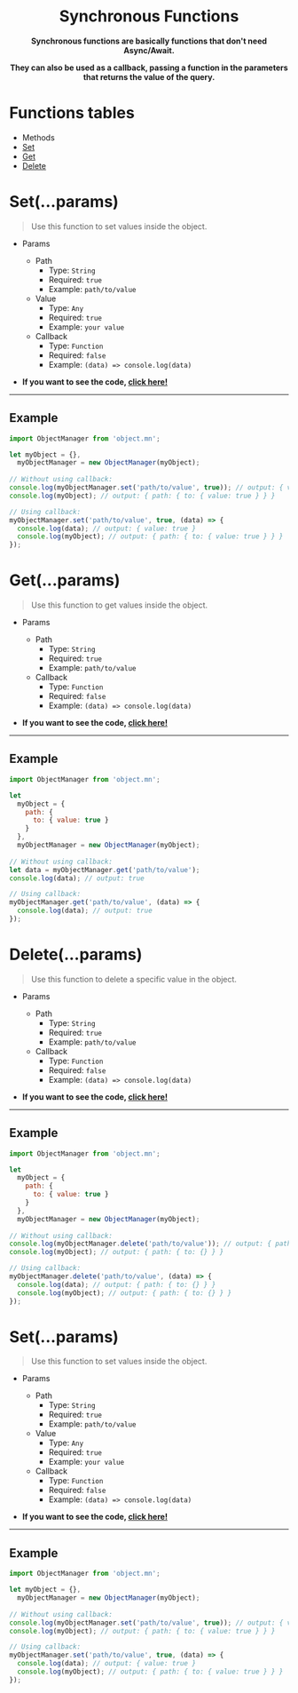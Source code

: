 <div align="center">
  <h1>Synchronous Functions</h1>
  <p><strong>Synchronous functions are basically functions that don't need Async/Await.</strong></p>
  <p><strong>They can also be used as a callback, passing a function in the parameters that returns the value of the query.</strong></p>
</div>

# Functions tables
- Methods
 - [Set](#setparams)
 - [Get](#getparams)
 - [Delete](#deleteparams)

# Set(...params)
> Use this function to set values inside the object.

- Params
  - Path
    - Type: `String`
    - Required: `true`
    - Example: `path/to/value`
  - Value
    - Type: `Any`
    - Required: `true`
    - Example: `your value`
  - Callback
    - Type: `Function`
    - Required: `false`
    - Example: `(data) => console.log(data)`

- **If you want to see the code, [click here!](../index.js#L49)**

---

## Example
~~~javascript
import ObjectManager from 'object.mn';

let myObject = {},
  myObjectManager = new ObjectManager(myObject);
  
// Without using callback:
console.log(myObjectManager.set('path/to/value', true)); // output: { value: true }
console.log(myObject); // output: { path: { to: { value: true } } }

// Using callback:
myObjectManager.set('path/to/value', true, (data) => {
  console.log(data); // output: { value: true }
  console.log(myObject); // output: { path: { to: { value: true } } }
});
~~~

# Get(...params)
> Use this function to get values inside the object.

- Params
  - Path
    - Type: `String`
    - Required: `true`
    - Example: `path/to/value`
  - Callback
    - Type: `Function`
    - Required: `false`
    - Example: `(data) => console.log(data)`

- **If you want to see the code, [click here!](../index.js#L78)**

---

## Example
~~~javascript
import ObjectManager from 'object.mn';

let
  myObject = {
    path: {
      to: { value: true }
    }
  },
  myObjectManager = new ObjectManager(myObject);
  
// Without using callback:
let data = myObjectManager.get('path/to/value');
console.log(data); // output: true

// Using callback:
myObjectManager.get('path/to/value', (data) => {
  console.log(data); // output: true
});
~~~

# Delete(...params)
> Use this function to delete a specific value in the object.

- Params
  - Path
    - Type: `String`
    - Required: `true`
    - Example: `path/to/value`
  - Callback
    - Type: `Function`
    - Required: `false`
    - Example: `(data) => console.log(data)`

- **If you want to see the code, [click here!](../index.js#L98)**

---

## Example
~~~javascript
import ObjectManager from 'object.mn';

let
  myObject = {
    path: {
      to: { value: true }
    }
  },
  myObjectManager = new ObjectManager(myObject);
  
// Without using callback:
console.log(myObjectManager.delete('path/to/value')); // output: { path: { to: {} } }
console.log(myObject); // output: { path: { to: {} } }

// Using callback:
myObjectManager.delete('path/to/value', (data) => {
  console.log(data); // output: { path: { to: {} } }
  console.log(myObject); // output: { path: { to: {} } }
});
~~~

# Set(...params)
> Use this function to set values inside the object.

- Params
  - Path
    - Type: `String`
    - Required: `true`
    - Example: `path/to/value`
  - Value
    - Type: `Any`
    - Required: `true`
    - Example: `your value`
  - Callback
    - Type: `Function`
    - Required: `false`
    - Example: `(data) => console.log(data)`

- **If you want to see the code, [click here!](../index.js#L49)**

---

## Example
~~~javascript
import ObjectManager from 'object.mn';

let myObject = {},
  myObjectManager = new ObjectManager(myObject);
  
// Without using callback:
console.log(myObjectManager.set('path/to/value', true)); // output: { value: true }
console.log(myObject); // output: { path: { to: { value: true } } }

// Using callback:
myObjectManager.set('path/to/value', true, (data) => {
  console.log(data); // output: { value: true }
  console.log(myObject); // output: { path: { to: { value: true } } }
});
~~~